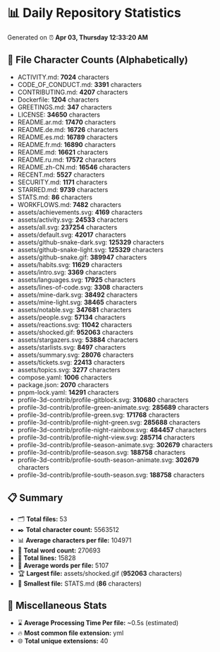 # 📊 Daily Repository Statistics
Generated on ⏰ **Apr 03, Thursday 12:33:20 AM**

## 📂 File Character Counts (Alphabetically)
- ACTIVITY.md: **7024** characters
- CODE_OF_CONDUCT.md: **3391** characters
- CONTRIBUTING.md: **4207** characters
- Dockerfile: **1204** characters
- GREETINGS.md: **347** characters
- LICENSE: **34650** characters
- README.ar.md: **17470** characters
- README.de.md: **16726** characters
- README.es.md: **16789** characters
- README.fr.md: **16890** characters
- README.md: **16621** characters
- README.ru.md: **17572** characters
- README.zh-CN.md: **16546** characters
- RECENT.md: **5527** characters
- SECURITY.md: **1171** characters
- STARRED.md: **9739** characters
- STATS.md: **86** characters
- WORKFLOWS.md: **7482** characters
- assets/achievements.svg: **4169** characters
- assets/activity.svg: **24533** characters
- assets/all.svg: **237254** characters
- assets/default.svg: **42017** characters
- assets/github-snake-dark.svg: **125329** characters
- assets/github-snake-light.svg: **125329** characters
- assets/github-snake.gif: **389947** characters
- assets/habits.svg: **11629** characters
- assets/intro.svg: **3369** characters
- assets/languages.svg: **17925** characters
- assets/lines-of-code.svg: **3308** characters
- assets/mine-dark.svg: **38492** characters
- assets/mine-light.svg: **38465** characters
- assets/notable.svg: **347681** characters
- assets/people.svg: **57134** characters
- assets/reactions.svg: **11042** characters
- assets/shocked.gif: **952063** characters
- assets/stargazers.svg: **53884** characters
- assets/starlists.svg: **8497** characters
- assets/summary.svg: **28076** characters
- assets/tickets.svg: **22413** characters
- assets/topics.svg: **3277** characters
- compose.yaml: **1006** characters
- package.json: **2070** characters
- pnpm-lock.yaml: **14291** characters
- profile-3d-contrib/profile-gitblock.svg: **310680** characters
- profile-3d-contrib/profile-green-animate.svg: **285689** characters
- profile-3d-contrib/profile-green.svg: **171768** characters
- profile-3d-contrib/profile-night-green.svg: **285688** characters
- profile-3d-contrib/profile-night-rainbow.svg: **484457** characters
- profile-3d-contrib/profile-night-view.svg: **285714** characters
- profile-3d-contrib/profile-season-animate.svg: **302679** characters
- profile-3d-contrib/profile-season.svg: **188758** characters
- profile-3d-contrib/profile-south-season-animate.svg: **302679** characters
- profile-3d-contrib/profile-south-season.svg: **188758** characters

## 📋 Summary
- 🗂️ **Total files:** 53
- ✒️ **Total character count:** 5563512
- 📊 **Average characters per file:** 104971
- 📝 **Total word count:** 270693
- 🧾 **Total lines:** 15828
- 📐 **Average words per file:** 5107
- 🏆 **Largest file:** assets/shocked.gif (**952063** characters)
- 🥉 **Smallest file:** STATS.md (**86** characters)

## 🌟 Miscellaneous Stats
- ⌛ **Average Processing Time Per file:** ~0.5s (estimated)
- 🔥 **Most common file extension:** yml
- 🌐 **Total unique extensions:** 40
